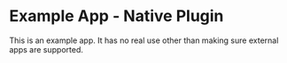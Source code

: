 # Example App - Native Plugin

This is an example app. It has no real use other than making sure external apps are supported.

